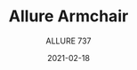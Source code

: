 ---
designer: "Pedrali R&D"
description: "Radius%20corners%20and%20hugging%20shapes%20are%20the%20characteristics%20of%20the%20Allure%20collection.%20Soft%20padded%20seats%20enclosed%20by%20a%20thin%20wooden%20shell.%20Armchair%20with%20shell%20in%20plywood%20veneered%20oak%20and%20sled%20structure%20in%20steel%20tube.%20Lining%20upholstery%20available%20in%20different%20colors%20and%20fabrics."
image_primary: "img/Allure_737_01_zoom.jpg"
image_secondary: "img/Allure_737_02_zoom.jpg"
manufacturer: "Pedrali"
href: "https://www.pedrali.it/en/products/catalog/Chair-ALLURE-737/"
subtitle: "ALLURE 737"
tags: 
  - "Pedrali"
  - "Chairs"
title: "Allure Armchair"
category: "Chairs"
slug: "/manufacturers/pedrali/chairs/pedrali-r-d-allure-armchair"
date: "2021-02-18"
---